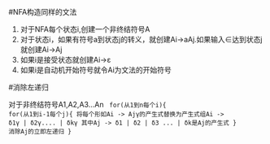 #NFA构造同样的文法

1.	对于NFA每个状态i,创建一个非终结符号A
2.	对于状态i，如果有符号a到状态j的转义，就创建Ai->aAj.如果输入∈达到状态j就创建Ai->Aj
3.	如果i是接受状态就创建Ai->&epsilon;
4.	如果i是自动机开始符号就令Ai为文法的开始符号


#消除左递归

对于非终结符号A1,A2,A3...An
<code>
for(从1到n每个i){
	for(从1到i-1每个j){
		将每个形如Ai -> Ajγ的产生式替换为产生式组Ai -> δ1γ | δ2γ.... | δkγ
		其中Aj -> δ1 | δ2 | δ3 ... | δk是Aj的产生式 
	}
	消除Aj的立即左递归
}
</code>